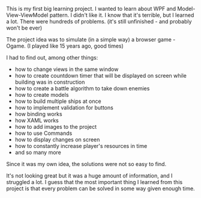 This is my first big learning project. I wanted to learn about WPF and Model-View-ViewModel pattern. I didn't like it.
I know that it's terrible, but I learned a lot. There were hundreds of problems. (it's still unfinished - and probably won't be ever)

The project idea was to simulate (in a simple way) a browser game - Ogame. (I played like 15 years ago, good times)

I had to find out, among other things:
- how to change views in the same window
- how to create countdown timer that will be displayed on screen while building was in construction
- how to create a battle algorithm to take down enemies
- how to create models
- how to build multiple ships at once
- how to implement validation for buttons
- how binding works
- how XAML works
- how to add images to the project
- how to use Commands
- how to display changes on screen
- how to constantly increase player's resources in time
- and so many more

Since it was my own idea, the solutions were not so easy to find.

It's not looking great but it was a huge amount of information, and I struggled a lot. I guess that the most important thing I learned from this project is that every problem can be solved in some way given enough time. 
